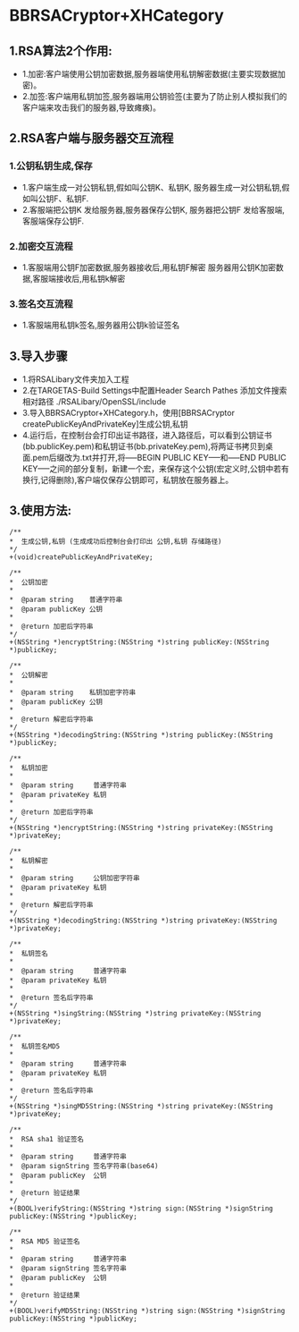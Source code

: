 # BBRSACryptor+XHCategory

## 1.RSA算法2个作用:
* 1.加密:客户端使用公钥加密数据,服务器端使用私钥解密数据(主要实现数据加密)。
* 2.加签:客户端用私钥加签,服务器端用公钥验签(主要为了防止别人模拟我们的客户端来攻击我们的服务器,导致瘫痪)。

## 2.RSA客户端与服务器交互流程
### 1.公钥私钥生成,保存
* 1.客户端生成一对公钥私钥,假如叫公钥K、私钥K,
    服务器生成一对公钥私钥,假如叫公钥F、私钥F.
* 2.客服端把公钥K 发给服务器,服务器保存公钥K,
    服务器把公钥F 发给客服端,客服端保存公钥F.

### 2.加密交互流程
* 1.客服端用公钥F加密数据,服务器接收后,用私钥F解密
    服务器用公钥K加密数据,客服端接收后,用私钥k解密

### 3.签名交互流程
* 1.客服端用私钥k签名,服务器用公钥k验证签名
  
## 3.导入步骤
* 1.将RSALibary文件夹加入工程
* 2.在TARGETAS-Build Settings中配置Header Search Pathes 添加文件搜索相对路径 ./RSALibary/OpenSSL/include
* 3.导入BBRSACryptor+XHCategory.h，使用[BBRSACryptor createPublicKeyAndPrivateKey]生成公钥,私钥
* 4.运行后，在控制台会打印出证书路径，进入路径后，可以看到公钥证书(bb.publicKey.pem)和私钥证书(bb.privateKey.pem),将两证书拷贝到桌面.pem后缀改为.txt并打开,将—–BEGIN PUBLIC KEY—–和—–END PUBLIC KEY—–之间的部分复制，新建一个宏，来保存这个公钥(宏定义时,公钥中若有换行,记得删除),客户端仅保存公钥即可，私钥放在服务器上。

## 3.使用方法:

```objc
/**
*  生成公钥,私钥 (生成成功后控制台会打印出 公钥,私钥 存储路径)
*/
+(void)createPublicKeyAndPrivateKey;

/**
*  公钥加密
*
*  @param string    普通字符串
*  @param publicKey 公钥
*
*  @return 加密后字符串
*/
+(NSString *)encryptString:(NSString *)string publicKey:(NSString *)publicKey;

/**
*  公钥解密
*
*  @param string    私钥加密字符串
*  @param publicKey 公钥
*
*  @return 解密后字符串
*/
+(NSString *)decodingString:(NSString *)string publicKey:(NSString *)publicKey;

/**
*  私钥加密
*
*  @param string     普通字符串
*  @param privateKey 私钥
*
*  @return 加密后字符串
*/
+(NSString *)encryptString:(NSString *)string privateKey:(NSString *)privateKey;

/**
*  私钥解密
*
*  @param string     公钥加密字符串
*  @param privateKey 私钥
*
*  @return 解密后字符串
*/
+(NSString *)decodingString:(NSString *)string privateKey:(NSString *)privateKey;

/**
*  私钥签名
*
*  @param string     普通字符串
*  @param privateKey 私钥
*
*  @return 签名后字符串
*/
+(NSString *)singString:(NSString *)string privateKey:(NSString *)privateKey;

/**
*  私钥签名MD5
*
*  @param string     普通字符串
*  @param privateKey 私钥
*
*  @return 签名后字符串
*/
+(NSString *)singMD5String:(NSString *)string privateKey:(NSString *)privateKey;

/**
*  RSA sha1 验证签名
*
*  @param string     普通字符串
*  @param signString 签名字符串(base64)
*  @param publicKey  公钥
*
*  @return 验证结果
*/
+(BOOL)verifyString:(NSString *)string sign:(NSString *)signString publicKey:(NSString *)publicKey;

/**
*  RSA MD5 验证签名
*
*  @param string     普通字符串
*  @param signString 签名字符串
*  @param publicKey  公钥
*
*  @return 验证结果
*/
+(BOOL)verifyMD5String:(NSString *)string sign:(NSString *)signString publicKey:(NSString *)publicKey;

```
